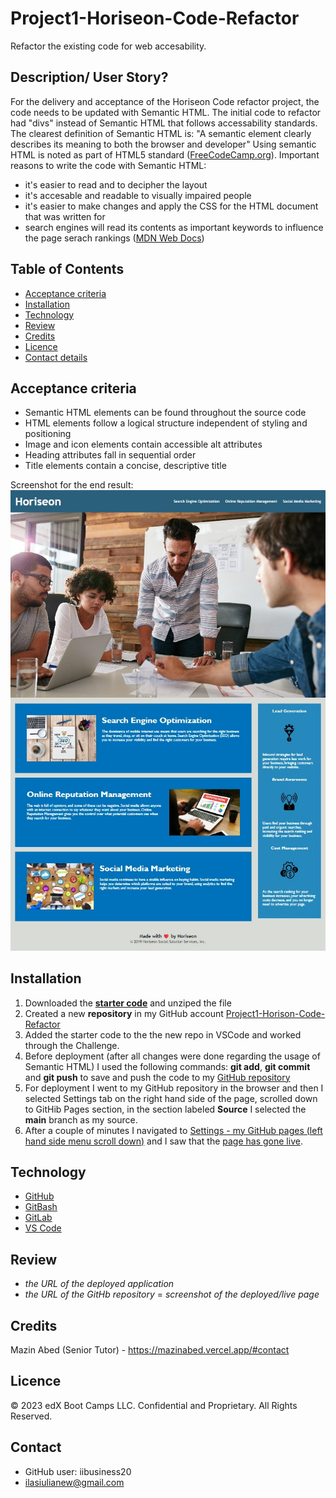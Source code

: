 # Project1-Horiseon-Code-Refactor
Refactor the existing code for web accesability.

## Description/ User Story?
For the delivery and acceptance of the Horiseon Code refactor project, the code needs to be updated with Semantic HTML. The initial code to refactor had "divs" instead of Semantic HTML that follows accessability standards.
The clearest definition of Semantic HTML is: "A semantic element clearly describes its meaning to both the browser and developer" 
Using semantic HTML is noted as part of HTML5 standard ([FreeCodeCamp.org](https://www.freecodecamp.org/news/semantic-html-alternatives-to-using-divs/)).
Important reasons to write the code with Semantic HTML:
- it's easier to read and to decipher the layout
- it's accesable and readable to visually impaired people
- it's easier to make changes and apply the CSS for the HTML document that was written for
- search engines will read its contents as important keywords to influence the page serach rankings ([MDN Web Docs](https://developer.mozilla.org/en-US/docs/Glossary/Semantics))

## Table of Contents
- [Acceptance criteria](#description-user-story)
- [Installation](#installation)
- [Technology](#technology)
- [Review](#project1-horiseon-code-refactor)
- [Credits](#contributers)
- [Licence](#licence)
- [Contact details](#contact)

## Acceptance criteria
- Semantic HTML elements can be found throughout the source code
- HTML elements follow a logical structure independent of styling and positioning
- Image and icon elements contain accessible alt attributes
- Heading attributes fall in sequential order
- Title elements contain a concise, descriptive title

Screenshot for the end result:
![](assets/images/refactor.jpg)


## Installation
1. Downloaded the [**starter code**](https://static.fullstack-bootcamp.com/uk-16/activities/01-html-git-github-module/04-code-refactor-lesson/challenge.zip) and unziped the file
2. Created a new **repository** in my GitHub account [Project1-Horison-Code-Refactor](https://github.com/iibusiness20/Project1-Horiseon-Code-Refactor/tree/main)
3. Added the starter code to the the new repo in VSCode and worked through the Challenge.
4. Before deployment (after all changes were done regarding the usage of Semantic HTML) I used the following commands: **git add**, **git commit** and **git push** to save and push the code to my [GitHub repository](https://github.com/iibusiness20/Project1-Horiseon-Code-Refactor/tree/main)
5. For deployment I went to my GitHub repository in the browser and then I selected Settings tab on the right hand side of the page, scrolled down to GitHib Pages section, in the section labeled **Source** I selected the **main** branch as my source.
6. After a couple of minutes I navigated to [Settings - my GitHub pages (left hand side menu scroll down)](github.com/iibusiness20//Project1-Horison-Code-Refactor/settings/pages) and I saw that the [page has gone live](iibusiness20.github.io/Project1-Horison-Code-Refactor/).

## Technology
- [GitHub](https://github.com/iibusiness20/Project1-Horiseon-Code-Refactor)
- [GitBash](https://github.com/git-guides/install-git)
- [GitLab](https://git.bootcampcontent.com/uk-edx-16-week/UK-VIRT-FE-PT-11-2023-U-LOLC-1)
- [VS Code](https://code.visualstudio.com/download)

## Review
- *the URL of the deployed application*
- *the URL of the GitHb repository*
= *screenshot of the deployed/live page*

## Credits
Mazin Abed (Senior Tutor) - https://mazinabed.vercel.app/#contact

## Licence
© 2023 edX Boot Camps LLC. Confidential and Proprietary. All Rights Reserved.

## Contact
- GitHub user: iibusiness20
- ilasiulianew@gmail.com
